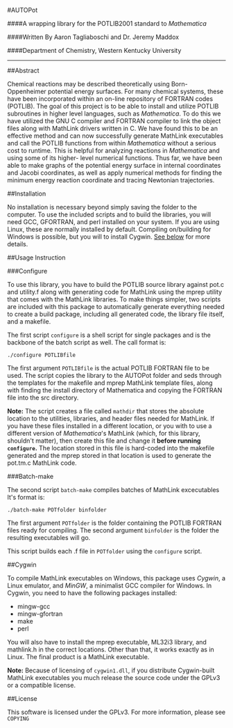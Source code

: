 #AUTOPot

####A wrapping library for the POTLIB2001 standard to *Mathematica*

####Written By Aaron Tagliaboschi and Dr. Jeremy Maddox

####Department of Chemistry, Western Kentucky University

***

##Abstract

Chemical reactions may be described theoretically using Born-Oppenheimer
potential energy surfaces. For many chemical systems, these have been
incorporated within an on-line repository of FORTRAN codes (POTLIB). The goal
of this project is to be able to install and utilize POTLIB subroutines in
higher level languages, such as *Mathematica*. To do this we have utilized the
GNU C compiler and FORTRAN compiler to link the object files along with
MathLink drivers written in C. We have found this to be an effective method and
can now successfully generate MathLink executables and call the POTLIB
functions from within *Mathematica* without a serious cost to runtime. This is
helpful for analyzing reactions in *Mathematica* and using some of its higher-
level numerical functions. Thus far, we have been able to make graphs of the
potential energy surface in internal coordinates and Jacobi coordinates, as
well as apply numerical methods for finding the minimum energy reaction
coordinate and tracing Newtonian trajectories.

##Installation

No installation is necessary beyond simply saving the folder to the computer.
To use the included scripts and to build the libraries, you will need GCC,
GFORTRAN, and perl installed on your system. If you are using Linux, these are
normally installed by default. Compiling on/building for Windows is possible,
but you will to install Cygwin. [See below](#cygwin) for more details.

##Usage Instruction

###Configure

To use this library, you have to build the POTLIB source library against pot.c
and utility.f along with generating code for MathLink using the mprep utility
that comes with the MathLink libraries. To make things simpler, two scripts are
included with this package to automatically generate everything needed to
create a build package, including all generated code, the library file itself,
and a makefile.

The first script `configure` is a shell script for single packages and is
the backbone of the batch script as well. The call format is:

    ./configure POTLIBfile
    
The first argument `POTLIBfile` is the actual POTLIB FORTRAN file to be used.
The script copies the library to the AUTOPot folder and seds through
the templates for the makefile and mprep MathLink template files, along with
finding the install directory of Mathematica and copying the FORTRAN file into
the src directory.

**Note:** The script creates a file called `mathdir` that stores the absolute
location to the utilities, libraries, and header files needed for MathLink. If
you have these files installed in a different location, or you with to use a 
different version of *Mathematica*'s MathLink (which, for this library,
shouldn't matter), then create this file and change it **before running
`configure`.** The location stored in this file is hard-coded into the
makefile generated and the mprep stored in that location is used to generate
the pot.tm.c MathLink code.

###Batch-make

The second script `batch-make` compiles batches of MathLink excecutables It's
format is:

    ./batch-make POTfolder binfolder
    
The first argument `POTfolder` is the folder containing the POTLIB FORTRAN files
ready for compiling. The second argument `binfolder` is the folder the resulting
executables will go. 

This script builds each .f file in `POTfolder` using the `configure` script.

##Cygwin

To compile MathLink executables on Windows, this package uses *Cygwin*, a Linux
emulator, and *MinGW*, a minimalist GCC compiler for Windows. In Cygwin, you
need to have the following packages installed:

* mingw-gcc
* mingw-gfortran
* make
* perl

You will also have to install the mprep executable, ML32i3 library, and
mathlink.h in the correct locations. Other than that, it works exactly as in
Linux. The final product is a MathLink executable.

**Note:** Because of licensing of `cygwin1.dll`, if you distribute Cygwin-built
MathLink executables you much release the source code under the GPLv3 or a
compatible license.

##License

This software is licensed under the GPLv3. For more information, please see
`COPYING`
